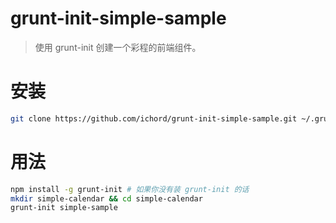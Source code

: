 # grunt-init-simple-sample

> 使用 grunt-init 创建一个彩程的前端组件。

# 安装

```bash
git clone https://github.com/ichord/grunt-init-simple-sample.git ~/.grunt-init/simple-sample
```

# 用法

```bash
npm install -g grunt-init # 如果你没有装 grunt-init 的话
mkdir simple-calendar && cd simple-calendar
grunt-init simple-sample
```
